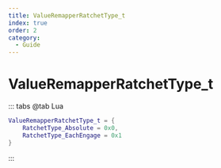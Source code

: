```yaml
---
title: ValueRemapperRatchetType_t
index: true
order: 2
category:
  - Guide
---
```


# ValueRemapperRatchetType_t
::: tabs
@tab Lua
```lua
ValueRemapperRatchetType_t = {
    RatchetType_Absolute = 0x0,
    RatchetType_EachEngage = 0x1
}
```
:::